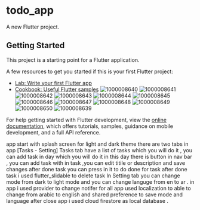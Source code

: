 # todo_app

A new Flutter project.

## Getting Started

This project is a starting point for a Flutter application.

A few resources to get you started if this is your first Flutter project:

- [Lab: Write your first Flutter app](https://docs.flutter.dev/get-started/codelab)
- [Cookbook: Useful Flutter samples](https://docs.flutter.dev/cookbook)
![1000008640](https://user-images.githubusercontent.com/92403201/219595374-e0ed9aba-27d9-4dbf-97cf-ca9aa7c38d16.jpg)
![1000008641](https://user-images.githubusercontent.com/92403201/219595378-21432b87-05fd-4ecd-9d52-c1f20c7059ba.jpg)
![1000008642](https://user-images.githubusercontent.com/92403201/219595383-113d67b3-948d-44e9-8e90-cd9e1b0b5af1.jpg)
![1000008643](https://user-images.githubusercontent.com/92403201/219595386-bdb348a7-2e5a-4b26-874c-c1b3e5f6ea90.jpg)
![1000008644](https://user-images.githubusercontent.com/92403201/219595391-99f83678-4de4-4bfc-91c0-34dcb4e96d63.jpg)
![1000008645](https://user-images.githubusercontent.com/92403201/219595398-69b90d88-85ec-43f3-882d-d0f60f0e7240.jpg)
![1000008646](https://user-images.githubusercontent.com/92403201/219595400-5114bb2f-d299-41f0-9f9a-63d177e80d10.jpg)
![1000008647](https://user-images.githubusercontent.com/92403201/219595406-7302803e-1707-4da0-a196-4bef1a04d7b4.jpg)
![1000008648](https://user-images.githubusercontent.com/92403201/219595408-a43d2e40-acaf-4f76-baa1-b62771214491.jpg)
![1000008649](https://user-images.githubusercontent.com/92403201/219595413-cb2b1193-c675-4395-9ae4-ce2220ef433f.jpg)
![1000008650](https://user-images.githubusercontent.com/92403201/219595418-7d6c0ec6-87ba-4c11-8747-04c9031ba125.jpg)
![1000008639](https://user-images.githubusercontent.com/92403201/219595423-b04d1027-ece2-44d2-b563-aed4bb483b36.jpg)

For help getting started with Flutter development, view the
[online documentation](https://docs.flutter.dev/), which offers tutorials, samples, guidance on
mobile development, and a full API reference.


app start with splash screen for light and dark theme there are two tabs in app [Tasks - Setting] 
Tasks tab have a list of tasks which you will do it , 
you can add task in day which you will do it in this day 
there is button in nav bar  , you can add task with
in task ,you can edit titile or description and save changes 
after done task you can press in it to do done for task 
after done task i used flutter_slidable to delete task 
 In Setting tab you can change mode from dark to light mode and you can change languge from en to ar .
 in app i used provider to change notifer for all app used localization to able to change from arabic to english 
 and shared preference to save mode and language after close app
 i used cloud firestore as local database .
